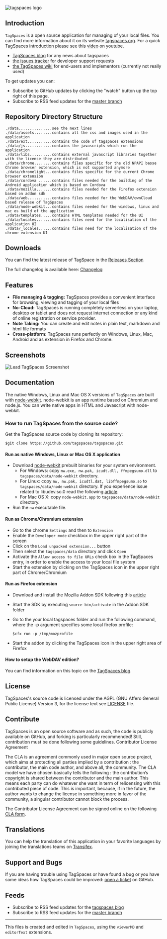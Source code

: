 ![tagspaces logo](https://raw.github.com/tagspaces/tagspaces/master/data/assets/icon96.png)
## Introduction

`TagSpaces` is a open source application for managing of your local files. You can find more information about it on its website [tagspaces.org](http://tagspaces.org/). For a quick TagSpaces introduction please see this [video](https://www.youtube.com/embed/CJ2hYU6U-C8) on youtube.

- [TagSpaces blog](http://tagspaces.org/blog/) for any news about tagspaces
- [the issues tracker](https://github.com/tagspaces/tagspaces/issues) for developer support requests
- [the TagSpaces wiki](https://github.com/tagspaces/tagspaces/wiki) for end-users and implementors (currently not really used)

To get updates you can:
- Subscribe to GitHub updates by clicking the "watch" button up the top right of this page.
- Subscribe to RSS feed updates for the [master branch](https://github.com/tagspaces/tagspaces/commits/master.atom)

## Repository Directory Structure

    ./data...............see the next lines
    ./data/assets........contains all the css and images used in the application
    ./data/ext...........contains the code of tagspaces extensions
    ./data/js............contains the javascripts which run the application 
    ./data/libs..........contains external javascript libraries together with the license they are distributed 
    ./data/chrome........contains files specific for the old NPAPI basse Chrome browser extension, which is not supported anymore
    ./data/chromelight...contains files specific for the current Chrome browser extension
    ./data/cordova ......contains files needed for the building of the Android application which is based on Cordova
	./data/mozilla.......contains files needed for the Firefox extension based on addon sdk
	./data/web...........contains files needed for the WebDAV/ownCloud based release of TagSpaces
    ./data/node-webkit...contains files needed for the windows, linux and mac os build of the application
    ./data/templates.....contains HTML templates needed for the UI
    ./data/locales.......contains files need for the localisation of the application UI
    ./data/_locales......contains files need for the localisation of the chrome extension UI

## Downloads 
You can find the latest release of TagSpace in the [Releases Section](https://github.com/tagspaces/tagspaces/releases/)

The full changelog is available here: [Changelog](CHANGELOG.md)

## Features

* **File managing & tagging:** TagSpaces provides a convenient interface for browsing, viewing and tagging of your local files
* **No-Cloud:** TagSpaces is running completely serverless on your laptop, desktop or tablet and does not request internet connection or any kind of online registration or service provider.
* **Note Taking:** You can create and edit notes in plain text, markdown and html file formats
* **Cross-platform:** TagSpaces runs perfectly on Windows, Linux, Mac, Android and as extension in Firefox and Chrome.

## Screenshots

![Lead TagSpaces Screenshot](http://www.tagspaces.org/content/v1.9/tagspaces-html-viewer2.png)

## Documentation

The native Windows, Linux and Mac OS X versions of `TagSpaces` are built with [node-webkit](https://github.com/rogerwang/node-webkit). node-webkit is an app runtime based on Chromium and node.js. You can write native apps in HTML and Javascript with node-webkit.

### How to run TagSpaces from the source code?
Get the TagSpaces source code by cloning its repository:

    $git clone https://github.com/tagspaces/tagspaces.git

#### Run as native Windows, Linux or Mac OS X application
* Download [node-webkit](https://github.com/rogerwang/node-webkit) prebuilt binaries for your system environment.
    * For Windows: copy `nw.exe, nw.pak, icudt.dll, ffmpegsumo.dll` to `tagspaces/data/node-webkit` directory.
    * For Linux: copy `nw, nw.pak, icudtl.dat, libffmpegsumo.so` to `tagspaces/data/node-webkit` directory. If you experience issue related to libudev.so.0 read the following [article](https://github.com/rogerwang/node-webkit/wiki/The-solution-of-lacking-libudev.so.0).
    * For Mac OS X: copy `node-webkit.app` to `tagspaces/data/node-webkit` directory.
* Run the `nw` executable file.

#### Run as Chrome/Chromium extension
* Go to the chrome `Settings` and then to `Extension`
* Enable the `Developer mode` checkbox in the upper right part of the screen
* Click on the `Load unpacked extension...` button
* Then select the `tagspaces/data` directory and click `Open`
* Activate the `Allow access to file URLs` check box in the TagSpaces entry, in order to enable the access to your local file system
* Start the extension by clicking on the TagSpaces icon in the upper right part of Chrome/Chromium

#### Run as Firefox extension
* Download and install the Mozilla Addon SDK following this [article](https://developer.mozilla.org/en-US/Add-ons/SDK/Tutorials/Installation)
* Start the SDK by executing `source bin/activate` in the Addon SDK folder
* Go to the your local tagspaces folder and run the following command, where the -p argument specifies some local firefox profile:

    `$cfx run -p /tmp/mozprofile`

* Start the addon by clicking the TagSpaces icon in the upper right area of Firefox

#### How to setup the WebDAV edition?
You can find information on this topic on the [TagSpaces blog](http://www.tagspaces.org/webdav-edition/).

## License
TagSpaces's source code is licensed under the AGPL (GNU Affero General Public License) Version 3, for the license text see [LICENSE](LICENSE) file.

## Contribute
TagSpaces is an open source software and as such, the code is publicly available on GitHub, and forking is particularly recommended! Still, contribution must be done following some guidelines.
Contributor License Agreement

The CLA is an agreement commonly used in major open source project, which aims at protecting all parties implied by a contribution : the contributor, the main code author, and above all, the community. The CLA model we have chosen basically tells the following : the contribution’s copyright is shared between the contributor and the main author. This means each party can do whatever she want in term of relicensing with this contributed piece of code. This is important, because, if in the future, the author wants to change the license in something more in favor of the community, a singular contributor cannot block the process.

The Contributor License Agreement can be signed online on the following [CLA form](http://tagspaces.org/contribute).

## Translations
You can help the translation of this application in your favorite languages by joining the translations teams on [Transifex](https://www.transifex.com/projects/p/tagspaces/).

## Support and Bugs
If you are having trouble using TagSpaces or have found a bug or you have some ideas how TagSpaces could be improved: [open a ticket](https://github.com/tagspaces/tagspaces/issues) on GitHub.

## Feeds
- Subscribe to RSS feed updates for the [tagspaces blog](http://tagspaces.org/blog/feed.xml)
- Subscribe to RSS feed updates for the [master branch](https://github.com/tagspaces/tagspace/commits/master.atom)

- - -
This files is created and edited in `TagSpaces`, using the `viewerMD` and `editorText` extensions.